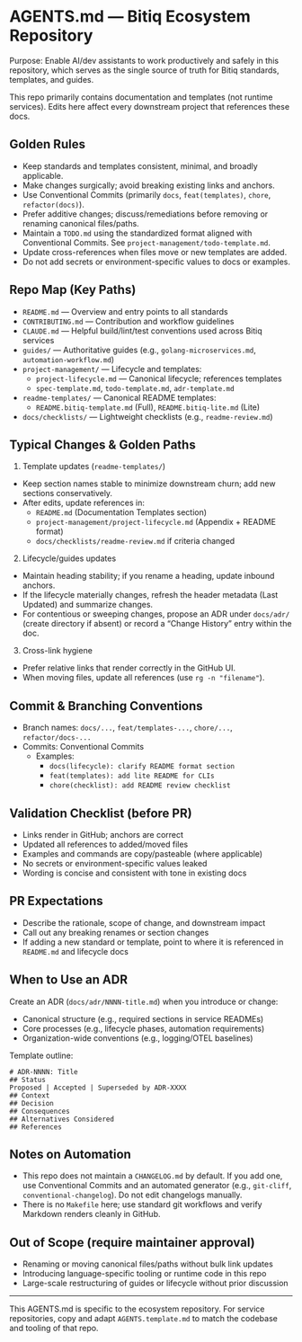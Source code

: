 # AGENTS.md — Bitiq Ecosystem Repository

Purpose: Enable AI/dev assistants to work productively and safely in this repository, which serves as the single source of truth for Bitiq standards, templates, and guides.

This repo primarily contains documentation and templates (not runtime services). Edits here affect every downstream project that references these docs.

## Golden Rules

- Keep standards and templates consistent, minimal, and broadly applicable.
- Make changes surgically; avoid breaking existing links and anchors.
- Use Conventional Commits (primarily `docs`, `feat(templates)`, `chore`, `refactor(docs)`).
- Prefer additive changes; discuss/remediations before removing or renaming canonical files/paths.
- Maintain a `TODO.md` using the standardized format aligned with Conventional Commits. See `project-management/todo-template.md`.
- Update cross-references when files move or new templates are added.
- Do not add secrets or environment-specific values to docs or examples.

## Repo Map (Key Paths)

- `README.md` — Overview and entry points to all standards
- `CONTRIBUTING.md` — Contribution and workflow guidelines
- `CLAUDE.md` — Helpful build/lint/test conventions used across Bitiq services
- `guides/` — Authoritative guides (e.g., `golang-microservices.md`, `automation-workflow.md`)
- `project-management/` — Lifecycle and templates:
  - `project-lifecycle.md` — Canonical lifecycle; references templates
  - `spec-template.md`, `todo-template.md`, `adr-template.md`
- `readme-templates/` — Canonical README templates:
  - `README.bitiq-template.md` (Full), `README.bitiq-lite.md` (Lite)
- `docs/checklists/` — Lightweight checklists (e.g., `readme-review.md`)

## Typical Changes & Golden Paths

1) Template updates (`readme-templates/`)
- Keep section names stable to minimize downstream churn; add new sections conservatively.
- After edits, update references in:
  - `README.md` (Documentation Templates section)
  - `project-management/project-lifecycle.md` (Appendix + README format)
  - `docs/checklists/readme-review.md` if criteria changed

2) Lifecycle/guides updates
- Maintain heading stability; if you rename a heading, update inbound anchors.
- If the lifecycle materially changes, refresh the header metadata (Last Updated) and summarize changes.
- For contentious or sweeping changes, propose an ADR under `docs/adr/` (create directory if absent) or record a “Change History” entry within the doc.

3) Cross-link hygiene
- Prefer relative links that render correctly in the GitHub UI.
- When moving files, update all references (use `rg -n "filename"`).

## Commit & Branching Conventions

- Branch names: `docs/...`, `feat/templates-...`, `chore/...`, `refactor/docs-...`
- Commits: Conventional Commits
  - Examples:
    - `docs(lifecycle): clarify README format section`
    - `feat(templates): add lite README for CLIs`
    - `chore(checklist): add README review checklist`

## Validation Checklist (before PR)

- Links render in GitHub; anchors are correct
- Updated all references to added/moved files
- Examples and commands are copy/pasteable (where applicable)
- No secrets or environment-specific values leaked
- Wording is concise and consistent with tone in existing docs

## PR Expectations

- Describe the rationale, scope of change, and downstream impact
- Call out any breaking renames or section changes
- If adding a new standard or template, point to where it is referenced in `README.md` and lifecycle docs

## When to Use an ADR

Create an ADR (`docs/adr/NNNN-title.md`) when you introduce or change:
- Canonical structure (e.g., required sections in service READMEs)
- Core processes (e.g., lifecycle phases, automation requirements)
- Organization-wide conventions (e.g., logging/OTEL baselines)

Template outline:

```
# ADR-NNNN: Title
## Status
Proposed | Accepted | Superseded by ADR-XXXX
## Context
## Decision
## Consequences
## Alternatives Considered
## References
```

## Notes on Automation

- This repo does not maintain a `CHANGELOG.md` by default. If you add one, use Conventional Commits and an automated generator (e.g., `git-cliff`, `conventional-changelog`). Do not edit changelogs manually.
- There is no `Makefile` here; use standard git workflows and verify Markdown renders cleanly in GitHub.

## Out of Scope (require maintainer approval)

- Renaming or moving canonical files/paths without bulk link updates
- Introducing language-specific tooling or runtime code in this repo
- Large-scale restructuring of guides or lifecycle without prior discussion

---

This AGENTS.md is specific to the ecosystem repository. For service repositories, copy and adapt `AGENTS.template.md` to match the codebase and tooling of that repo.

